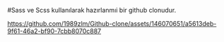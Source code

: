 #Sass ve Scss kullanılarak hazırlanmıi bir github clonudur.



https://github.com/1989zlm/Github-clone/assets/146070651/a5613deb-9f61-46a2-bf90-7cbb8070c887

